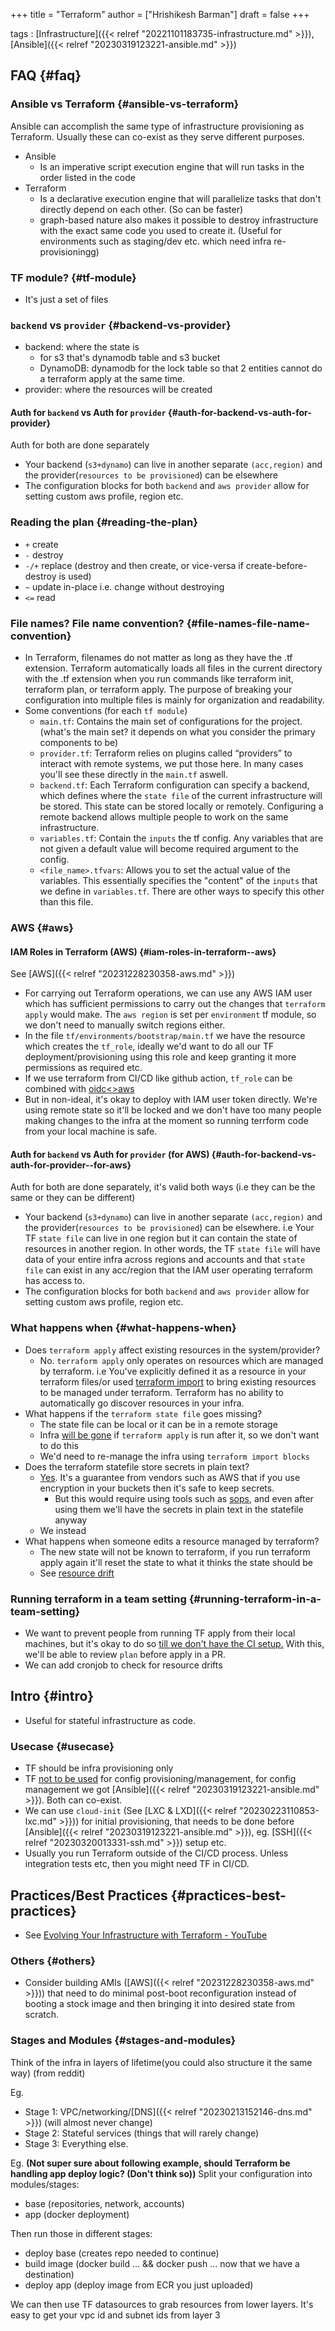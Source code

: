 +++
title = "Terraform"
author = ["Hrishikesh Barman"]
draft = false
+++

tags
: [Infrastructure]({{< relref "20221101183735-infrastructure.md" >}}), [Ansible]({{< relref "20230319123221-ansible.md" >}})


## FAQ {#faq}


### Ansible vs Terraform {#ansible-vs-terraform}

Ansible can accomplish the same type of infrastructure provisioning as Terraform. Usually these can co-exist as they serve different purposes.

-   Ansible
    -   Is an imperative script execution engine that will run tasks in the order listed in the code
-   Terraform
    -   Is a declarative execution engine that will parallelize tasks that don't directly depend on each other. (So can be faster)
    -   graph-based nature also makes it possible to destroy infrastructure with the exact same code you used to create it. (Useful for environments such as staging/dev etc. which need infra re-provisioningg)


### TF module? {#tf-module}

-   It's just a set of files


### `backend` vs `provider` {#backend-vs-provider}

-   backend: where the state is
    -   for s3 that's dynamodb table and s3 bucket
    -   DynamoDB: dynamodb for the lock table so that 2 entities cannot do a terraform apply at the same time.
-   provider: where the resources will be created


#### Auth for `backend` vs Auth for `provider` {#auth-for-backend-vs-auth-for-provider}

Auth for both are done separately

-   Your backend (`s3+dynamo`) can live in another separate `(acc,region)` and the provider(`resources to be provisioned`) can be elsewhere
-   The configuration blocks for both `backend` and `aws provider` allow for setting custom aws profile, region etc.


### Reading the plan {#reading-the-plan}

-   `+` create
-   `-` destroy
-   `-/+` replace (destroy and then create, or vice-versa if create-before-destroy is used)
-   `~` update in-place i.e. change without destroying
-   `<=` read


### File names? File name convention? {#file-names-file-name-convention}

-   In Terraform, filenames do not matter as long as they have the .tf extension. Terraform automatically loads all files in the current directory with the .tf extension when you run commands like terraform init, terraform plan, or terraform apply. The purpose of breaking your configuration into multiple files is mainly for organization and readability.
-   Some conventions (for each `tf module`)
    -   `main.tf`: Contains the main set of configurations for the project. (what's the main set? it depends on what you consider the primary components to be)
    -   `provider.tf`: Terraform relies on plugins called “providers” to interact with remote systems, we put those here. In many cases you'll see these directly in the `main.tf` aswell.
    -   `backend.tf`: Each Terraform configuration can specify a backend, which defines where the `state file` of the current infrastructure will be stored. This state can be stored locally or remotely. Configuring a remote backend allows multiple people to work on the same infrastructure.
    -   `variables.tf`: Contain the `inputs` the tf config. Any variables that are not given a default value will become required argument to the config.
    -   `<file_name>.tfvars`: Allows you to set the actual value of the variables. This essentially specifies the "content" of the `inputs` that we define in `variables.tf`. There are other ways to specify this other than this file.


### AWS {#aws}


#### IAM Roles in Terraform (AWS) {#iam-roles-in-terraform--aws}

See [AWS]({{< relref "20231228230358-aws.md" >}})

-   For carrying out Terraform operations, we can use any AWS IAM user which has sufficient permissions to carry out the changes that `terraform apply` would make. The `aws region` is set per `environment` tf module, so we don't need to manually switch regions either.
-   In the file `tf/environments/bootstrap/main.tf` we have the resource which creates the `tf_role`, ideally we'd want to do all our TF deployment/provisioning using this role and keep granting it more permissions as required etc.
-   If we use terraform from CI/CD like github action, `tf_role` can be combined with [oidc&lt;&gt;aws](https://docs.github.com/en/actions/deployment/security-hardening-your-deployments/configuring-openid-connect-in-amazon-web-services)
-   But in non-ideal, it's okay to deploy with IAM user token directly. We're using remote state so it'll be locked and we don't have too many people making changes to the infra at the moment so running terrform code from your local machine is safe.


#### Auth for `backend` vs Auth for `provider` (for AWS) {#auth-for-backend-vs-auth-for-provider--for-aws}

Auth for both are done separately, it's valid both ways (i.e they can be the same or they can be different)

-   Your backend (`s3+dynamo`) can live in another separate `(acc,region)` and the provider(`resources to be provisioned`) can be elsewhere. i.e Your TF `state file` can live in one region but it can contain the state of resources in another region. In other words, the TF `state file` will have data of your entire infra across regions and accounts and that `state file` can exist in any acc/region that the IAM user operating terraform has access to.
-   The configuration blocks for both `backend` and `aws provider` allow for setting custom aws profile, region etc.


### What happens when {#what-happens-when}

-   Does `terraform apply` affect existing resources in the system/provider?
    -   No. `terraform apply` only operates on resources which are managed by terraform. i.e You've explicitly defined it as a resource in your terraform files/or used [terraform import](https://developer.hashicorp.com/terraform/cli/import) to bring existing resources to be managed under terraform. Terraform has no ability to automatically go discover resources in your infra.
-   What happens if the `terraform state file` goes missing?
    -   The state file can be local or it can be in a remote storage
    -   Infra [will be gone](https://tryingthings.wordpress.com/2021/03/31/lessons-learned-after-losing-the-terraform-state-file/) if `terraform apply` is run after it, so we don't want to do this
    -   We'd need to re-manage the infra using `terraform import blocks`
-   Does the terraform statefile store secrets in plain text?
    -   [Yes](https://developer.hashicorp.com/terraform/language/state/sensitive-data). It's a guarantee from vendors such as AWS that if you use encryption in your buckets then it's safe to keep secrets.
        -   But this would require using tools such as [sops](https://github.com/getsops/sops), and even after using them we'll have the secrets in plain text in the statefile anyway
    -   We instead
-   What happens when someone edits a resource managed by terraform?
    -   The new state will not be known to terraform, if you run terraform apply again it'll reset the state to what it thinks the state should be
    -   See [resource drift](https://developer.hashicorp.com/terraform/tutorials/state/resource-drift)


### Running terraform in a team setting {#running-terraform-in-a-team-setting}

-   We want to prevent people from running TF apply from their local machines, but it's okay to do so [till we don't have the CI setup.](https://www.runatlantis.io/) With this, we'll be able to review `plan` before apply in a PR.
-   We can add cronjob to check for resource drifts


## Intro {#intro}

-   Useful for stateful infrastructure as code.


### Usecase {#usecase}

-   TF should be infra provisioning only
-   TF [not to be used](https://developer.hashicorp.com/terraform/intro/vs/chef-puppet) for config provisioning/management, for config management we got [Ansible]({{< relref "20230319123221-ansible.md" >}}). Both can co-exist.
-   We can use `cloud-init` (See [LXC &amp; LXD]({{< relref "20230223110853-lxc.md" >}})) for initial provisioning, that needs to be done before [Ansible]({{< relref "20230319123221-ansible.md" >}}), eg. [SSH]({{< relref "20230320013331-ssh.md" >}}) setup etc.
-   Usually you run Terraform outside of the CI/CD process. Unless integration tests etc, then you might need TF in CI/CD.


## Practices/Best Practices {#practices-best-practices}

-   See [Evolving Your Infrastructure with Terraform - YouTube](https://www.youtube.com/watch?v=wgzgVm7Sqlk)


### Others {#others}

-   Consider building AMIs ([AWS]({{< relref "20231228230358-aws.md" >}})) that need to do minimal post-boot reconfiguration instead of booting a stock image and then bringing it into desired state from scratch.


### Stages and Modules {#stages-and-modules}

Think of the infra in layers of lifetime(you could also structure it the same way) (from reddit)

Eg.

-   Stage 1: VPC/networking/[DNS]({{< relref "20230213152146-dns.md" >}}) (will almost never change)
-   Stage 2: Stateful services (things that will rarely change)
-   Stage 3: Everything else.

Eg. **(Not super sure about following example, should Terraform be handling app deploy logic? (Don't think so))**
Split your configuration into modules/stages:

-   base (repositories, network, accounts)
-   app (docker deployment)

Then run those in different stages:

-   deploy base (creates repo needed to continue)
-   build image (docker build ... &amp;&amp; docker push ... now that we have a destination)
-   deploy app (deploy image from ECR you just uploaded)

We can then use TF datasources to grab resources from lower layers. It's easy to get your vpc id and subnet ids from layer 3
